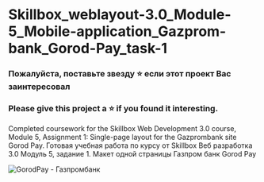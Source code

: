 # Skillbox_weblayout-3.0_Module-5_Mobile-application_Gazprom-bank_Gorod-Pay_task-1

### Пожалуйста, поставьте звезду ⭐ если этот проект Вас заинтересовал
### Please give this project a ⭐ if you found it interesting.

Completed coursework for the Skillbox Web Development 3.0 course, Module 5, Assignment 1: Single-page layout for the Gazprombank site Gorod Pay. Готовая учебная работа по курсу от Skillbox Веб разработка 3.0 Модуль 5, задание 1. Макет одной страницы Газпром банк Gorod Pay

![GorodPay - Газпромбанк](https://github.com/user-attachments/assets/132fa05e-e47e-473d-bccb-ce1379b6e92b)
